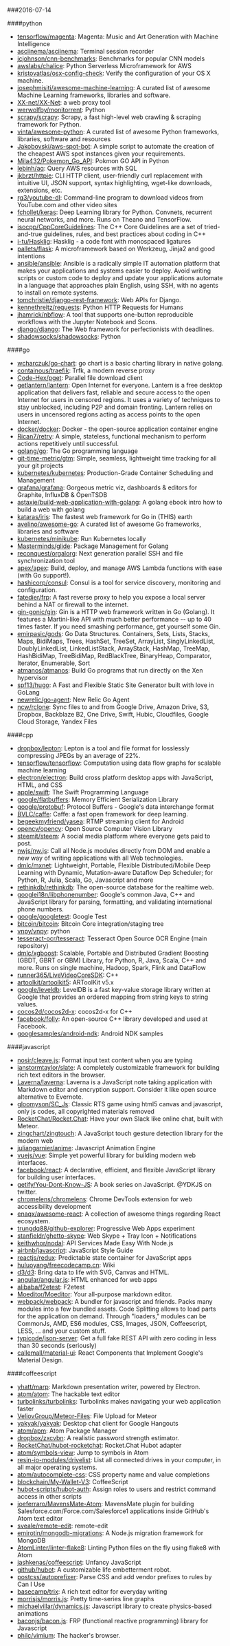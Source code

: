 ###2016-07-14

####python
* [tensorflow/magenta](https://github.com/tensorflow/magenta): Magenta: Music and Art Generation with Machine Intelligence
* [asciinema/asciinema](https://github.com/asciinema/asciinema): Terminal session recorder
* [jcjohnson/cnn-benchmarks](https://github.com/jcjohnson/cnn-benchmarks): Benchmarks for popular CNN models
* [awslabs/chalice](https://github.com/awslabs/chalice): Python Serverless Microframework for AWS
* [kristovatlas/osx-config-check](https://github.com/kristovatlas/osx-config-check): Verify the configuration of your OS X machine.
* [josephmisiti/awesome-machine-learning](https://github.com/josephmisiti/awesome-machine-learning): A curated list of awesome Machine Learning frameworks, libraries and software.
* [XX-net/XX-Net](https://github.com/XX-net/XX-Net): a web proxy tool
* [werwolfby/monitorrent](https://github.com/werwolfby/monitorrent): Python
* [scrapy/scrapy](https://github.com/scrapy/scrapy): Scrapy, a fast high-level web crawling & scraping framework for Python.
* [vinta/awesome-python](https://github.com/vinta/awesome-python): A curated list of awesome Python frameworks, libraries, software and resources
* [Jakobovski/aws-spot-bot](https://github.com/Jakobovski/aws-spot-bot): A simple script to automate the creation of the cheapest AWS spot instances given your requirements.
* [Mila432/Pokemon_Go_API](https://github.com/Mila432/Pokemon_Go_API): Pokmon GO API in Python
* [lebinh/aq](https://github.com/lebinh/aq): Query AWS resources with SQL
* [jkbrzt/httpie](https://github.com/jkbrzt/httpie): CLI HTTP client, user-friendly curl replacement with intuitive UI, JSON support, syntax highlighting, wget-like downloads, extensions, etc.
* [rg3/youtube-dl](https://github.com/rg3/youtube-dl): Command-line program to download videos from YouTube.com and other video sites
* [fchollet/keras](https://github.com/fchollet/keras): Deep Learning library for Python. Convnets, recurrent neural networks, and more. Runs on Theano and TensorFlow.
* [isocpp/CppCoreGuidelines](https://github.com/isocpp/CppCoreGuidelines): The C++ Core Guidelines are a set of tried-and-true guidelines, rules, and best practices about coding in C++
* [i-tu/Hasklig](https://github.com/i-tu/Hasklig): Hasklig - a code font with monospaced ligatures
* [pallets/flask](https://github.com/pallets/flask): A microframework based on Werkzeug, Jinja2 and good intentions
* [ansible/ansible](https://github.com/ansible/ansible): Ansible is a radically simple IT automation platform that makes your applications and systems easier to deploy. Avoid writing scripts or custom code to deploy and update your applications automate in a language that approaches plain English, using SSH, with no agents to install on remote systems.
* [tomchristie/django-rest-framework](https://github.com/tomchristie/django-rest-framework): Web APIs for Django.
* [kennethreitz/requests](https://github.com/kennethreitz/requests): Python HTTP Requests for Humans
* [jhamrick/nbflow](https://github.com/jhamrick/nbflow): A tool that supports one-button reproducible workflows with the Jupyter Notebook and Scons.
* [django/django](https://github.com/django/django): The Web framework for perfectionists with deadlines.
* [shadowsocks/shadowsocks](https://github.com/shadowsocks/shadowsocks): Python

####go
* [wcharczuk/go-chart](https://github.com/wcharczuk/go-chart): go chart is a basic charting library in native golang.
* [containous/traefik](https://github.com/containous/traefik): Trfk, a modern reverse proxy
* [Code-Hex/pget](https://github.com/Code-Hex/pget): Parallel file download client
* [getlantern/lantern](https://github.com/getlantern/lantern):  Open Internet for everyone. Lantern is a free desktop application that delivers fast, reliable and secure access to the open Internet for users in censored regions. It uses a variety of techniques to stay unblocked, including P2P and domain fronting. Lantern relies on users in uncensored regions acting as access points to the open Internet.
* [docker/docker](https://github.com/docker/docker): Docker - the open-source application container engine
* [Rican7/retry](https://github.com/Rican7/retry): A simple, stateless, functional mechanism to perform actions repetitively until successful.
* [golang/go](https://github.com/golang/go): The Go programming language
* [git-time-metric/gtm](https://github.com/git-time-metric/gtm): Simple, seamless, lightweight time tracking for all your git projects
* [kubernetes/kubernetes](https://github.com/kubernetes/kubernetes): Production-Grade Container Scheduling and Management
* [grafana/grafana](https://github.com/grafana/grafana): Gorgeous metric viz, dashboards & editors for Graphite, InfluxDB & OpenTSDB
* [astaxie/build-web-application-with-golang](https://github.com/astaxie/build-web-application-with-golang): A golang ebook intro how to build a web with golang
* [kataras/iris](https://github.com/kataras/iris): The fastest web framework for Go in (THIS) earth
* [avelino/awesome-go](https://github.com/avelino/awesome-go): A curated list of awesome Go frameworks, libraries and software
* [kubernetes/minikube](https://github.com/kubernetes/minikube): Run Kubernetes locally
* [Masterminds/glide](https://github.com/Masterminds/glide): Package Management for Golang
* [reconquest/orgalorg](https://github.com/reconquest/orgalorg): Next generation parallel SSH and file synchronization tool
* [apex/apex](https://github.com/apex/apex): Build, deploy, and manage AWS Lambda functions with ease (with Go support!).
* [hashicorp/consul](https://github.com/hashicorp/consul): Consul is a tool for service discovery, monitoring and configuration.
* [fatedier/frp](https://github.com/fatedier/frp): A fast reverse proxy to help you expose a local server behind a NAT or firewall to the internet.
* [gin-gonic/gin](https://github.com/gin-gonic/gin): Gin is a HTTP web framework written in Go (Golang). It features a Martini-like API with much better performance -- up to 40 times faster. If you need smashing performance, get yourself some Gin.
* [emirpasic/gods](https://github.com/emirpasic/gods): Go Data Structures. Containers, Sets, Lists, Stacks, Maps, BidiMaps, Trees, HashSet, TreeSet, ArrayList, SinglyLinkedList, DoublyLinkedList, LinkedListStack, ArrayStack, HashMap, TreeMap, HashBidiMap, TreeBidiMap, RedBlackTree, BinaryHeap, Comparator, Iterator, Enumerable, Sort
* [atmanos/atmanos](https://github.com/atmanos/atmanos): Build Go programs that run directly on the Xen hypervisor
* [spf13/hugo](https://github.com/spf13/hugo): A Fast and Flexible Static Site Generator built with love in GoLang
* [newrelic/go-agent](https://github.com/newrelic/go-agent): New Relic Go Agent
* [ncw/rclone](https://github.com/ncw/rclone): Sync files to and from Google Drive, Amazon Drive, S3, Dropbox, Backblaze B2, One Drive, Swift, Hubic, Cloudfiles, Google Cloud Storage, Yandex Files

####cpp
* [dropbox/lepton](https://github.com/dropbox/lepton): Lepton is a tool and file format for losslessly compressing JPEGs by an average of 22%.
* [tensorflow/tensorflow](https://github.com/tensorflow/tensorflow): Computation using data flow graphs for scalable machine learning
* [electron/electron](https://github.com/electron/electron): Build cross platform desktop apps with JavaScript, HTML, and CSS
* [apple/swift](https://github.com/apple/swift): The Swift Programming Language
* [google/flatbuffers](https://github.com/google/flatbuffers): Memory Efficient Serialization Library
* [google/protobuf](https://github.com/google/protobuf): Protocol Buffers - Google's data interchange format
* [BVLC/caffe](https://github.com/BVLC/caffe): Caffe: a fast open framework for deep learning.
* [begeekmyfriend/yasea](https://github.com/begeekmyfriend/yasea): RTMP streaming client for Android
* [opencv/opencv](https://github.com/opencv/opencv): Open Source Computer Vision Library
* [steemit/steem](https://github.com/steemit/steem): A social media platform where everyone gets paid to post.
* [nwjs/nw.js](https://github.com/nwjs/nw.js): Call all Node.js modules directly from DOM and enable a new way of writing applications with all Web technologies.
* [dmlc/mxnet](https://github.com/dmlc/mxnet): Lightweight, Portable, Flexible Distributed/Mobile Deep Learning with Dynamic, Mutation-aware Dataflow Dep Scheduler; for Python, R, Julia, Scala, Go, Javascript and more
* [rethinkdb/rethinkdb](https://github.com/rethinkdb/rethinkdb): The open-source database for the realtime web.
* [googlei18n/libphonenumber](https://github.com/googlei18n/libphonenumber): Google's common Java, C++ and JavaScript library for parsing, formatting, and validating international phone numbers.
* [google/googletest](https://github.com/google/googletest): Google Test
* [bitcoin/bitcoin](https://github.com/bitcoin/bitcoin): Bitcoin Core integration/staging tree
* [vnpy/vnpy](https://github.com/vnpy/vnpy): python
* [tesseract-ocr/tesseract](https://github.com/tesseract-ocr/tesseract): Tesseract Open Source OCR Engine (main repository)
* [dmlc/xgboost](https://github.com/dmlc/xgboost): Scalable, Portable and Distributed Gradient Boosting (GBDT, GBRT or GBM) Library, for Python, R, Java, Scala, C++ and more. Runs on single machine, Hadoop, Spark, Flink and DataFlow
* [runner365/LiveVideoCoreSDK](https://github.com/runner365/LiveVideoCoreSDK): C++
* [artoolkit/artoolkit5](https://github.com/artoolkit/artoolkit5): ARToolKit v5.x
* [google/leveldb](https://github.com/google/leveldb): LevelDB is a fast key-value storage library written at Google that provides an ordered mapping from string keys to string values.
* [cocos2d/cocos2d-x](https://github.com/cocos2d/cocos2d-x): cocos2d-x for C++
* [facebook/folly](https://github.com/facebook/folly): An open-source C++ library developed and used at Facebook.
* [googlesamples/android-ndk](https://github.com/googlesamples/android-ndk): Android NDK samples

####javascript
* [nosir/cleave.js](https://github.com/nosir/cleave.js): Format input text content when you are typing
* [ianstormtaylor/slate](https://github.com/ianstormtaylor/slate): A completely customizable framework for building rich text editors in the browser.
* [Laverna/laverna](https://github.com/Laverna/laverna): Laverna is a JavaScript note taking application with Markdown editor and encryption support. Consider it like open source alternative to Evernote.
* [gloomyson/SC_Js](https://github.com/gloomyson/SC_Js): Classic RTS game using html5 canvas and javascript, only js codes, all copyrighted materials removed
* [RocketChat/Rocket.Chat](https://github.com/RocketChat/Rocket.Chat): Have your own Slack like online chat, built with Meteor.
* [zingchart/zingtouch](https://github.com/zingchart/zingtouch): A JavaScript touch gesture detection library for the modern web
* [juliangarnier/anime](https://github.com/juliangarnier/anime): Javascript Animation Engine
* [vuejs/vue](https://github.com/vuejs/vue): Simple yet powerful library for building modern web interfaces.
* [facebook/react](https://github.com/facebook/react): A declarative, efficient, and flexible JavaScript library for building user interfaces.
* [getify/You-Dont-Know-JS](https://github.com/getify/You-Dont-Know-JS): A book series on JavaScript. @YDKJS on twitter.
* [chromelens/chromelens](https://github.com/chromelens/chromelens): Chrome DevTools extension for web accessibility development
* [enaqx/awesome-react](https://github.com/enaqx/awesome-react): A collection of awesome things regarding React ecosystem.
* [trungdq88/github-explorer](https://github.com/trungdq88/github-explorer): Progressive Web Apps experiment
* [stanfieldr/ghetto-skype](https://github.com/stanfieldr/ghetto-skype): Web Skype + Tray Icon + Notifications
* [keithwhor/nodal](https://github.com/keithwhor/nodal): API Services Made Easy With Node.js
* [airbnb/javascript](https://github.com/airbnb/javascript): JavaScript Style Guide
* [reactjs/redux](https://github.com/reactjs/redux): Predictable state container for JavaScript apps
* [huluoyang/freecodecamp.cn](https://github.com/huluoyang/freecodecamp.cn): Wiki
* [d3/d3](https://github.com/d3/d3): Bring data to life with SVG, Canvas and HTML. 
* [angular/angular.js](https://github.com/angular/angular.js): HTML enhanced for web apps
* [alibaba/f2etest](https://github.com/alibaba/f2etest): F2etest
* [Moeditor/Moeditor](https://github.com/Moeditor/Moeditor): Your all-purpose markdown editor.
* [webpack/webpack](https://github.com/webpack/webpack): A bundler for javascript and friends. Packs many modules into a few bundled assets. Code Splitting allows to load parts for the application on demand. Through "loaders," modules can be CommonJs, AMD, ES6 modules, CSS, Images, JSON, Coffeescript, LESS, ... and your custom stuff.
* [typicode/json-server](https://github.com/typicode/json-server): Get a full fake REST API with zero coding in less than 30 seconds (seriously)
* [callemall/material-ui](https://github.com/callemall/material-ui): React Components that Implement Google's Material Design.

####coffeescript
* [yhatt/marp](https://github.com/yhatt/marp): Markdown presentation writer, powered by Electron.
* [atom/atom](https://github.com/atom/atom): The hackable text editor
* [turbolinks/turbolinks](https://github.com/turbolinks/turbolinks): Turbolinks makes navigating your web application faster
* [VeliovGroup/Meteor-Files](https://github.com/VeliovGroup/Meteor-Files): File Upload for Meteor
* [yakyak/yakyak](https://github.com/yakyak/yakyak): Desktop chat client for Google Hangouts
* [atom/apm](https://github.com/atom/apm): Atom Package Manager
* [dropbox/zxcvbn](https://github.com/dropbox/zxcvbn): A realistic password strength estimator.
* [RocketChat/hubot-rocketchat](https://github.com/RocketChat/hubot-rocketchat): Rocket.Chat Hubot adapter
* [atom/symbols-view](https://github.com/atom/symbols-view): Jump to symbols in Atom
* [resin-io-modules/drivelist](https://github.com/resin-io-modules/drivelist): List all connected drives in your computer, in all major operating systems.
* [atom/autocomplete-css](https://github.com/atom/autocomplete-css): CSS property name and value completions
* [blockchain/My-Wallet-V3](https://github.com/blockchain/My-Wallet-V3): CoffeeScript
* [hubot-scripts/hubot-auth](https://github.com/hubot-scripts/hubot-auth): Assign roles to users and restrict command access in other scripts
* [joeferraro/MavensMate-Atom](https://github.com/joeferraro/MavensMate-Atom): MavensMate plugin for building Salesforce.com/Force.com/Salesforce1 applications inside GitHub's Atom text editor
* [sveale/remote-edit](https://github.com/sveale/remote-edit): remote-edit
* [emirotin/mongodb-migrations](https://github.com/emirotin/mongodb-migrations): A Node.js migration framework for MongoDB
* [AtomLinter/linter-flake8](https://github.com/AtomLinter/linter-flake8): Linting Python files on the fly using flake8 with Atom
* [jashkenas/coffeescript](https://github.com/jashkenas/coffeescript): Unfancy JavaScript
* [github/hubot](https://github.com/github/hubot): A customizable life embetterment robot.
* [postcss/autoprefixer](https://github.com/postcss/autoprefixer): Parse CSS and add vendor prefixes to rules by Can I Use
* [basecamp/trix](https://github.com/basecamp/trix): A rich text editor for everyday writing
* [morrisjs/morris.js](https://github.com/morrisjs/morris.js): Pretty time-series line graphs
* [michaelvillar/dynamics.js](https://github.com/michaelvillar/dynamics.js): Javascript library to create physics-based animations
* [baconjs/bacon.js](https://github.com/baconjs/bacon.js): FRP (functional reactive programming) library for Javascript
* [philc/vimium](https://github.com/philc/vimium): The hacker's browser.
